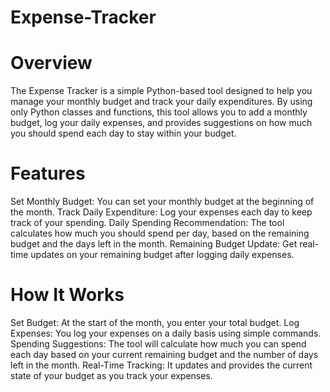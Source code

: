 # Expense-Tracker

# Overview
The Expense Tracker is a simple Python-based tool designed to help you manage your monthly budget and track your daily expenditures. By using only Python classes and functions, this tool allows you to add a monthly budget, log your daily expenses, and provides suggestions on how much you should spend each day to stay within your budget.

# Features
Set Monthly Budget: You can set your monthly budget at the beginning of the month.
Track Daily Expenditure: Log your expenses each day to keep track of your spending.
Daily Spending Recommendation: The tool calculates how much you should spend per day, based on the remaining budget and the days left in the month.
Remaining Budget Update: Get real-time updates on your remaining budget after logging daily expenses.

# How It Works
Set Budget: At the start of the month, you enter your total budget.
Log Expenses: You log your expenses on a daily basis using simple commands.
Spending Suggestions: The tool will calculate how much you can spend each day based on your current remaining budget and the number of days left in the month.
Real-Time Tracking: It updates and provides the current state of your budget as you track your expenses.
